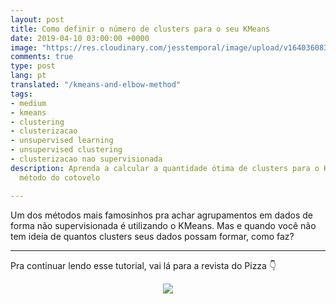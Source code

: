 ```yaml
---
layout: post
title: Como definir o número de clusters para o seu KMeans
date: 2019-04-10 03:00:00 +0000
image: "https://res.cloudinary.com/jesstemporal/image/upload/v1640360835/covers/click-2_f4fsdc.png"
comments: true
type: post
lang: pt
translated: "/kmeans-and-elbow-method"
tags:
- medium
- kmeans
- clustering
- clusterizacao
- unsupervised learning
- unsupervised clustering
- clusterizacao nao supervisionada
description: Aprenda a calcular a quantidade ótima de clusters para o KMeans usando o
  método do cotovelo

---
```

Um dos métodos mais famosinhos pra achar agrupamentos em dados de forma não supervisionada é utilizando o KMeans. Mas e quando você não tem ideia de quantos clusters seus dados possam formar, como faz?

***

Pra continuar lendo esse tutorial, vai lá para a revista do Pizza 👇

<center>
<a href="https://medium.com/pizzadedados/kmeans-e-metodo-do-cotovelo-94ded9fdf3a9">
<img src="https://res.cloudinary.com/jesstemporal/image/upload/v1640370979/clique-aqui-para-ler_zie2kp.png"/>
</a>
</center>